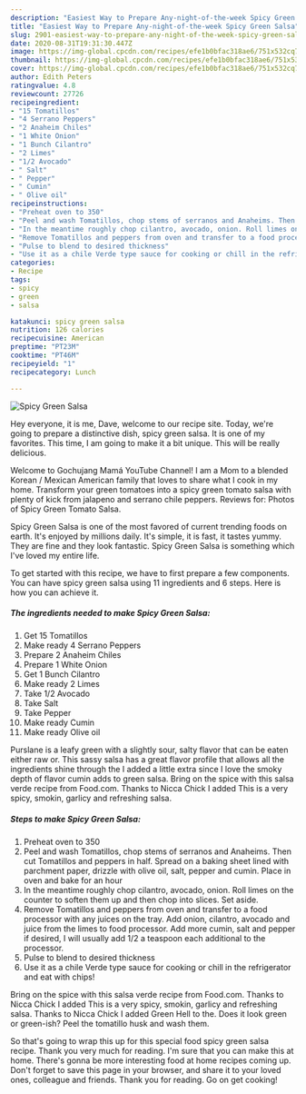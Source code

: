 ```yaml
---
description: "Easiest Way to Prepare Any-night-of-the-week Spicy Green Salsa"
title: "Easiest Way to Prepare Any-night-of-the-week Spicy Green Salsa"
slug: 2901-easiest-way-to-prepare-any-night-of-the-week-spicy-green-salsa
date: 2020-08-31T19:31:30.447Z
image: https://img-global.cpcdn.com/recipes/efe1b0bfac318ae6/751x532cq70/spicy-green-salsa-recipe-main-photo.jpg
thumbnail: https://img-global.cpcdn.com/recipes/efe1b0bfac318ae6/751x532cq70/spicy-green-salsa-recipe-main-photo.jpg
cover: https://img-global.cpcdn.com/recipes/efe1b0bfac318ae6/751x532cq70/spicy-green-salsa-recipe-main-photo.jpg
author: Edith Peters
ratingvalue: 4.8
reviewcount: 27726
recipeingredient:
- "15 Tomatillos"
- "4 Serrano Peppers"
- "2 Anaheim Chiles"
- "1 White Onion"
- "1 Bunch Cilantro"
- "2 Limes"
- "1/2 Avocado"
- " Salt"
- " Pepper"
- " Cumin"
- " Olive oil"
recipeinstructions:
- "Preheat oven to 350"
- "Peel and wash Tomatillos, chop stems of serranos and Anaheims. Then cut Tomatillos and peppers in half. Spread on a baking sheet lined with parchment paper, drizzle with olive oil, salt, pepper and cumin. Place in oven and bake for an hour"
- "In the meantime roughly chop cilantro, avocado, onion. Roll limes on the counter to soften them up and then chop into slices. Set aside."
- "Remove Tomatillos and peppers from oven and transfer to a food processor with any juices on the tray. Add onion, cilantro, avocado and juice from the limes to food processor. Add more cumin, salt and pepper if desired, I will usually add 1/2 a teaspoon each additional to the processor."
- "Pulse to blend to desired thickness"
- "Use it as a chile Verde type sauce for cooking or chill in the refrigerator and eat with chips!"
categories:
- Recipe
tags:
- spicy
- green
- salsa

katakunci: spicy green salsa 
nutrition: 126 calories
recipecuisine: American
preptime: "PT23M"
cooktime: "PT46M"
recipeyield: "1"
recipecategory: Lunch

---
```



![Spicy Green Salsa](https://img-global.cpcdn.com/recipes/efe1b0bfac318ae6/751x532cq70/spicy-green-salsa-recipe-main-photo.jpg)

Hey everyone, it is me, Dave, welcome to our recipe site. Today, we're going to prepare a distinctive dish, spicy green salsa. It is one of my favorites. This time, I am going to make it a bit unique. This will be really delicious.

Welcome to Gochujang Mamá YouTube Channel! I am a Mom to a blended Korean / Mexican American family that loves to share what I cook in my home. Transform your green tomatoes into a spicy green tomato salsa with plenty of kick from jalapeno and serrano chile peppers. Reviews for: Photos of Spicy Green Tomato Salsa.

Spicy Green Salsa is one of the most favored of current trending foods on earth. It's enjoyed by millions daily. It's simple, it is fast, it tastes yummy. They are fine and they look fantastic. Spicy Green Salsa is something which I've loved my entire life.


To get started with this recipe, we have to first prepare a few components. You can have spicy green salsa using 11 ingredients and 6 steps. Here is how you can achieve it.

<!--inarticleads1-->

##### The ingredients needed to make Spicy Green Salsa:

1. Get 15 Tomatillos
1. Make ready 4 Serrano Peppers
1. Prepare 2 Anaheim Chiles
1. Prepare 1 White Onion
1. Get 1 Bunch Cilantro
1. Make ready 2 Limes
1. Take 1/2 Avocado
1. Take  Salt
1. Take  Pepper
1. Make ready  Cumin
1. Make ready  Olive oil


Purslane is a leafy green with a slightly sour, salty flavor that can be eaten either raw or. This sassy salsa has a great flavor profile that allows all the ingredients shine through the I added a little extra since I love the smoky depth of flavor cumin adds to green salsa. Bring on the spice with this salsa verde recipe from Food.com. Thanks to Nicca Chick I added This is a very spicy, smokin, garlicy and refreshing salsa. 

<!--inarticleads2-->

##### Steps to make Spicy Green Salsa:

1. Preheat oven to 350
1. Peel and wash Tomatillos, chop stems of serranos and Anaheims. Then cut Tomatillos and peppers in half. Spread on a baking sheet lined with parchment paper, drizzle with olive oil, salt, pepper and cumin. Place in oven and bake for an hour
1. In the meantime roughly chop cilantro, avocado, onion. Roll limes on the counter to soften them up and then chop into slices. Set aside.
1. Remove Tomatillos and peppers from oven and transfer to a food processor with any juices on the tray. Add onion, cilantro, avocado and juice from the limes to food processor. Add more cumin, salt and pepper if desired, I will usually add 1/2 a teaspoon each additional to the processor.
1. Pulse to blend to desired thickness
1. Use it as a chile Verde type sauce for cooking or chill in the refrigerator and eat with chips!


Bring on the spice with this salsa verde recipe from Food.com. Thanks to Nicca Chick I added This is a very spicy, smokin, garlicy and refreshing salsa. Thanks to Nicca Chick I added Green Hell to the. Does it look green or green-ish? Peel the tomatillo husk and wash them. 

So that's going to wrap this up for this special food spicy green salsa recipe. Thank you very much for reading. I'm sure that you can make this at home. There's gonna be more interesting food at home recipes coming up. Don't forget to save this page in your browser, and share it to your loved ones, colleague and friends. Thank you for reading. Go on get cooking!

